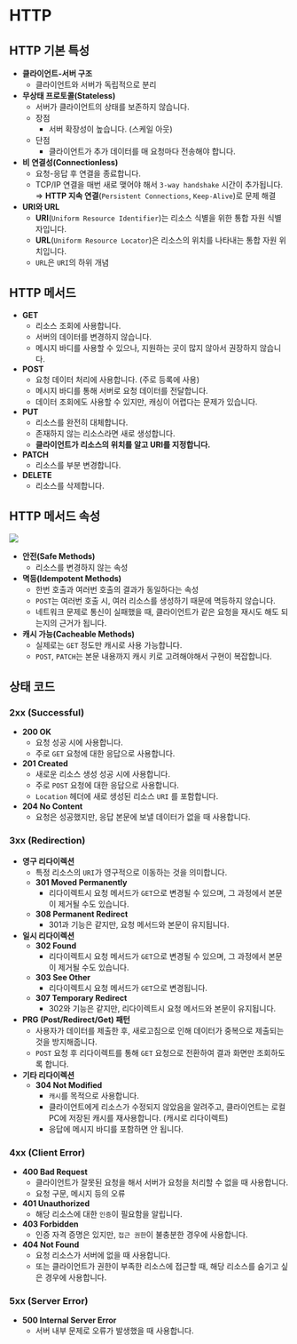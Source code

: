 # HTTP

## HTTP 기본 특성

- **클라이언트-서버 구조**
    - 클라이언트와 서버가 독립적으로 분리
- **무상태 프로토콜(Stateless)**
    - 서버가 클라이언트의 상태를 보존하지 않습니다.
    - 장점
        - 서버 확장성이 높습니다. (스케일 아웃)
    - 단점
        - 클라이언트가 추가 데이터를 매 요청마다 전송해야 합니다.
- **비 연결성(Connectionless)**
    - 요청-응답 후 연결을 종료합니다.
    - TCP/IP 연결을 매번 새로 맺어야 해서 `3-way handshake` 시간이 추가됩니다.<br>
      ⇒ **HTTP 지속 연결**(`Persistent Connections`, `Keep-Alive`)로 문제 해결
- **URI와 URL**
    - **URI**(`Uniform Resource Identifier`)는 리소스 식별을 위한 통합 자원 식별자입니다.
    - **URL**(`Uniform Resource Locator`)은 리소스의 위치를 나타내는 통합 자원 위치입니다.
    - `URL`은 `URI`의 하위 개념

## HTTP 메서드

- **GET**
    - 리소스 조회에 사용합니다.
    - 서버의 데이터를 변경하지 않습니다.
    - 메시지 바디를 사용할 수 있으나, 지원하는 곳이 많지 않아서 권장하지 않습니다.
- **POST**
    - 요청 데이터 처리에 사용합니다. (주로 등록에 사용)
    - 메시지 바디를 통해 서버로 요청 데이터를 전달합니다.
    - 데이터 조회에도 사용할 수 있지만, 캐싱이 어렵다는 문제가 있습니다.
- **PUT**
    - 리소스를 완전히 대체합니다.
    - 존재하지 않는 리소스라면 새로 생성합니다.
    - **클라이언트가 리소스의 위치를 알고 URI를 지정합니다.**
- **PATCH**
    - 리소스를 부분 변경합니다.
- **DELETE**
    - 리소스를 삭제합니다.

## HTTP 메서드 속성

<img src = "https://github.com/user-attachments/assets/ac897086-88a0-4dad-b2b2-df4f6b53b371"><br>

- **안전(Safe Methods)**
    - 리소스를 변경하지 않는 속성
- **멱등(Idempotent Methods)**
    - 한번 호출과 여러번 호출의 결과가 동일하다는 속성
    - `POST`는 여러번 호출 시, 여러 리소스를 생성하기 때문에 멱등하지 않습니다.
    - 네트워크 문제로 통신이 실패했을 때, 클라이언트가 같은 요청을 재시도 해도 되는지의 근거가 됩니다.
- **캐시 가능(Cacheable Methods)**
    - 실제로는 `GET` 정도만 캐시로 사용 가능합니다.
    - `POST`, `PATCH`는 본문 내용까지 캐시 키로 고려해야해서 구현이 복잡합니다.

## 상태 코드

### 2xx (Successful)

- **200 OK**
    - 요청 성공 시에 사용합니다.
    - 주로 `GET` 요청에 대한 응답으로 사용합니다.
- **201 Created**
    - 새로운 리소스 생성 성공 시에 사용합니다.
    - 주로 `POST` 요청에 대한 응답으로 사용합니다.
    - `Location` 헤더에 새로 생성된 리소스 `URI` 를 포함합니다.
- **204 No Content**
    - 요청은 성공했지만, 응답 본문에 보낼 데이터가 없을 때 사용합니다.

### 3xx (Redirection)

- **영구 리다이렉션**
    - 특정 리소스의 `URI`가 영구적으로 이동하는 것을 의미합니다.
    - **301 Moved Permanently**
        - 리다이렉트시 요청 메서드가 `GET`으로 변경될 수 있으며, 그 과정에서 본문이 제거될 수도 있습니다.
    - **308 Permanent Redirect**
        - 301과 기능은 같지만, 요청 메서드와 본문이 유지됩니다.
- **일시 리다이렉션**
    - **302 Found**
        - 리다이렉트시 요청 메서드가 `GET`으로 변경될 수 있으며, 그 과정에서 본문이 제거될 수도 있습니다.
    - **303 See Other**
        - 리다이렉트시 요청 메서드가 `GET`으로 변경됩니다.
    - **307 Temporary Redirect**
        - 302와 기능은 같지만, 리다이렉트시 요청 메서드와 본문이 유지됩니다.
- **PRG (Post/Redirect/Get) 패턴**
    - 사용자가 데이터를 제출한 후, 새로고침으로 인해 데이터가 중복으로 제출되는 것을 방지해줍니다.
    - `POST` 요청 후 리다이렉트를 통해 `GET` 요청으로 전환하여 결과 화면만 조회하도록 합니다.
- **기타 리다이렉션**
    - **304 Not Modified**
        - `캐시`를 목적으로 사용합니다.
        - 클라이언트에게 리소스가 수정되지 않았음을 알려주고, 클라이언트는 로컬 PC에 저장된 캐시를 재사용합니다. (캐시로 리다이렉트)
        - 응답에 메시지 바디를 포함하면 안 됩니다.

### 4xx (Client Error)

- **400 Bad Request**
    - 클라이언트가 잘못된 요청을 해서 서버가 요청을 처리할 수 없을 때 사용합니다.
    - 요청 구문, 메시지 등의 오류
- **401 Unauthorized**
    - 해당 리소스에 대한 `인증`이 필요함을 알립니다.
- **403 Forbidden**
    - 인증 자격 증명은 있지만, `접근 권한`이 불충분한 경우에 사용합니다.
- **404 Not Found**
    - 요청 리소스가 서버에 없을 때 사용합니다.
    - 또는 클라이언트가 권한이 부족한 리소스에 접근할 때, 해당 리소스를 숨기고 싶은 경우에 사용합니다.

### 5xx (Server Error)

- **500 Internal Server Error**
    - 서버 내부 문제로 오류가 발생했을 때 사용합니다.